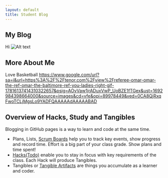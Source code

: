 ```yaml
---
layout: default
title: Student Blog
---
```



## My Blog
Hi
![Alt text](images/IMG_0946.JPG)
## More About Me
Love Basketball
https://www.google.com/url?sa=i&url=https%3A%2F%2Ftenor.com%2Fview%2Freferee-omar-omar-the-ref-omar-the-baltimore-ref-you-ladies-right-gif-17816137414310322657&psig=AOvVaw1jrADuxVwP_UoBZE1fTGex&ust=1692984398664000&source=images&cd=vfe&opi=89978449&ved=0CA8QjRxqFwoTCLjMgsLo9YADFQAAAAAdAAAAABAD 
## Overview of Hacks, Study and Tangibles
Blogging in GitHub pages is a way to learn and code at the same time. 

- Plans, Lists, [Scrum Boards](https://clickup.com/blog/scrum-board/) help you to track key events, show progress and record time.  Effort is a big part of your class grade.  Show plans and time spent!
- [Hacks(Todo)](https://levelup.gitconnected.com/six-ultimate-daily-hacks-for-every-programmer-60f5f10feae) enable you to stay in focus with key requirements of the class.  Each Hack will produce Tangibles.
- Tangibles or [Tangible Artifacts](https://en.wikipedia.org/wiki/Artifact_(software_development)) are things you accumulate as a learner and coder. 
